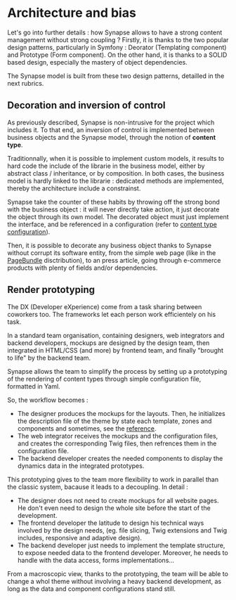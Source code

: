 # Architecture and bias

Let's go into further details : how Synapse allows to have a strong content management without strong coupling ?
Firstly, it is thanks to the two popular design patterns, particularly in Symfony : Deorator (Templating component) and Prototype (Form component). 
On the other hand, it is thanks to a SOLID based design, especially the mastery of object dependencies.

The Synapse model is built from these two design patterns, detailled in the next rubrics.


## Decoration and inversion of control

As previously described, Synapse is non-intrusive for the project which includes it.
To that end, an inversion of control is implemented between business objects and  the Synapse model, through the notion of __content type__.

Traditionnally, when it is possible to implement custom models, it results to hard code the include of the librarie in the business model,  either by abstract class / inheritance, or by composition. In both cases, the business model is hardly linked to the librarie : dedicated methods are implemented, thereby the architecture include a constrainst.

Synapse take the counter of these habits by throwing off the strong bond with the business object : it will never directly take action, it just decorate the object through its own model. The decorated object must just implement the interface, and be referenced in a configuration (refer to [content type configuration](../2_installation_configuration/distributions/1_cmf_bundle.md)).

Then, it is possible to decorate any business object thanks to Synapse without corrupt its software entity, from the simple web page (like in the [PageBundle](../2_installation_configuration/distributions/3_page_bundle.md) disctribution), to an press article, going through e-commerce products with plenty of fields and/or dependencies.

## Render prototyping

The DX (Developer eXperience) come from a task sharing between coworkers too. The frameworks let each person work efficientely on his task. 

In a standard team organisation, containing designers, web integrators and backend developers, mockups are designed by the design team, then integrated in HTML/CSS (and more) by frontend team, and finally "brought to life" by the backend team.

Synapse allows the team to simplify the process by setting up a prototyping of the rendering of content types through simple configuration file, formatted in Yaml.

So, the workflow becomes :

 - The designer produces the mockups for the layouts. Then, he initializes the description file of the theme by state each template, zones and components and sometimes, see the [reference]().
 - The web integrator receives the mockups and the configuration files, and creates the corresponding Twig files, then refrences them in the configuration file.
 - The backend developer creates the needed components to display the dynamics data in the integrated prototypes.

This prototyping gives to the team more flexibility to work in parallel than the classic system, bacause it leads to a decoupling. In detail :
 
 - The designer does not need to create mockups for all website pages. He don't even need to design the whole site before the start of the development.
 - The frontend developer the latitude to design his technical ways involved by the design needs, (eg. file slicing, Twig extensions and Twig includes, responsive and adaptive design).
 - The backend developer just needs to implement the template structure, to expose needed data to the frontend developer. Moreover, he needs to handle with the data access, forms implementations...

From a macroscopic view, thanks to the prototyping, the team will be able to change a whol theme without involving a heavy backend development, as long as the data and component configurations stand still. 
